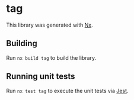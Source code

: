# tag

This library was generated with [Nx](https://nx.dev).

## Building

Run `nx build tag` to build the library.

## Running unit tests

Run `nx test tag` to execute the unit tests via [Jest](https://jestjs.io).
